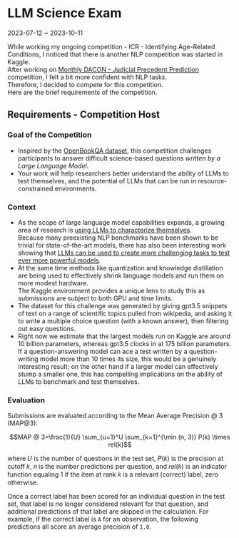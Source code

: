 # LLM Science Exam
2023-07-12 ~ 2023-10-11

While working my ongoing competition - ICR - Identifying Age-Related Conditions, I noticed that there is another NLP competition was started in Kaggle.<br>
After working on [Monthly DACON - Judicial Precedent Prediction](https://www.notion.so/dc3d9fbca3134a4e8546550c89b2164c?pvs=21) competition, I felt a bit more confident with NLP tasks.<br>
Therefore, I decided to compete for this competition.<br>
Here are the brief requirements of the competition.<br>

## Requirements - Competition Host
### Goal of the Competition
  - Inspired by the [OpenBookQA dataset](https://allenai.org/data/open-book-qa), this competition challenges participants to answer difficult science-based questions *written by a Large Language Model*.<br>
  - Your work will help researchers better understand the ability of LLMs to test themselves, and the potential of LLMs that can be run in resource-constrained environments.

### Context
- As the scope of large language model capabilities expands, a growing area of research is [using LLMs to characterize themselves](https://arxiv.org/abs/2212.09251).<br>
Because many preexisting NLP benchmarks have been shown to be trivial for state-of-the-art models, there has also been interesting work showing that [LLMs can be used to create more challenging tasks to test ever more powerful models](https://arxiv.org/abs/1905.07830).<br>
- At the same time methods like quantization and knowledge distillation are being used to effectively shrink language models and run them on more modest hardware.<br>
The Kaggle environment provides a unique lens to study this as submissions are subject to both GPU and time limits.<br>
- The dataset for this challenge was generated by giving gpt3.5 snippets of text on a range of scientific topics pulled from wikipedia, and asking it to write a multiple choice question (with a known answer), then filtering out easy questions.<br>
- Right now we estimate that the largest models run on Kaggle are around 10 billion parameters, whereas gpt3.5 clocks in at 175 billion parameters.<br>
If a question-answering model can ace a test written by a question-writing model more than 10 times its size, this would be a genuinely interesting result; on the other hand if a larger model can effectively stump a smaller one, this has compelling implications on the ability of LLMs to benchmark and test themselves.<br>

### Evaluation
Submissions are evaluated according to the Mean Average Precision @ 3 (MAP@3):<br>
```math
MAP @ 3=\frac{1}{U} \sum_{u=1}^U \sum_{k=1}^{\min (n, 3)} P(k) \times rel(k)
```
where 𝑈 is the number of questions in the test set, 𝑃(𝑘) is the precision at cutoff 𝑘, 𝑛 is the number predictions per question, and 𝑟𝑒𝑙(𝑘) is an indicator function equaling 1 if the item at rank 𝑘 is a relevant (correct) label, zero otherwise.

Once a correct label has been scored for an individual question in the test set, that label is no longer considered relevant for that question, and additional predictions of that label are skipped in the calculation. For example, if the correct label is `A` for an observation, the following predictions all score an average precision of `1.0`.
